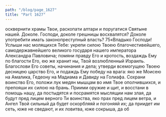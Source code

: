 ```yaml
---
path: "/blog/page_1627"
title: "Part 1627"
---
```


осквернити храмы Твои, раскопати алтари и поругатися Святыне нашей. Доколе. Господи, доколе грешницы восхвалятся? Доколе употребити имать законопреступный власть?
75«Владыко Господи! Услыши нас молящихся Тебе: укрепи силою Твоею благочестивейшего, самодержавнейшего великого государя нашего императора Александра Павловича; помяни правду Его и кротость, воздаждь Ему по благости Его, ею же хранит ны, Твой возлюбленный Израиль. Благослови Его советы, начинания и дела; утверди всемогущею Твоею десницею царство Его, и подаждь Ему победу на врага: яко же Моисею на Амалика, Гедеону на Мадиама и Давиду на Голиафа. Сохрани воинство Его, положи лук медян мышцам во имя Твое ополчившихся, и препояши их силою на брань. Приими оружие и щит, и восстани в помощь нашу, да постыдятся и посрамятся мыслящии нам злая, да будут пред лицем верного Ти воинства, яко прах пред лицем ветра, и Ангел Твой сильный да будет оскорбляяй и погоняяй их; да приидет им сеть, юже не сведают, и их ловитва, юже сокрыша, да об
